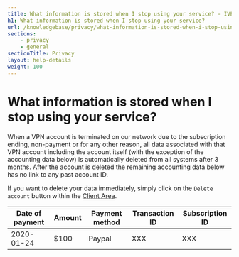 ```yaml
---
title: What information is stored when I stop using your service? - IVPN Help
h1: What information is stored when I stop using your service?
url: /knowledgebase/privacy/what-information-is-stored-when-i-stop-using-your-service/
sections:
    - privacy
    - general
sectionTitle: Privacy
layout: help-details
weight: 100
---
```

# What information is stored when I stop using your service?

When a VPN account is terminated on our network due to the subscription ending, non-payment or for any other reason, all data associated with that VPN account including the account itself (with the exception of the accounting data below) is automatically deleted from all systems after 3 months. After the account is deleted the remaining accounting data below has no link to any past account ID. 

If you want to delete your data immediately, simply click on the `Delete account` button within the [Client Area](/account/login/).

| Date of payment | Amount | Payment method | Transaction ID | Subscription ID |
|---|---|---|---|---|
| 2020-01-24 | $100 | Paypal | XXX | XXX |
